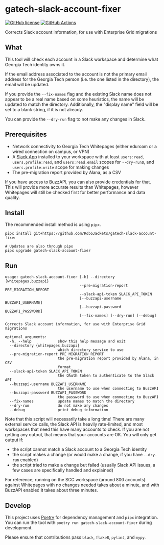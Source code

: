 # gatech-slack-account-fixer
[![GitHub license](https://img.shields.io/github/license/RoboJackets/gatech-slack-account-fixer)](https://github.com/RoboJackets/gatech-slack-account-fixer/blob/main/LICENSE) [![GitHub Actions](https://github.com/RoboJackets/gatech-slack-account-fixer/actions/workflows/build.yml/badge.svg)](https://github.com/RoboJackets/gatech-slack-account-fixer/actions/workflows/build.yml)

Corrects Slack account information, for use with Enterprise Grid migrations

## What

This tool will check each account in a Slack workspace and determine what Georgia Tech identity owns it.

If the email address associated to the account is not the primary email address for the Georgia Tech person (i.e. the one listed in the directory), the email will be updated.

If you provide the `--fix-names` flag and the existing Slack name does not appear to be a real name based on some heuristics, the name will be updated to match the directory. Additionally, the "display name" field will be set to a blank string, if it is not already.

You can provide the `--dry-run` flag to not make any changes in Slack.

## Prerequisites

- Network connectivity to Georgia Tech Whitepages (either eduroam or a wired connection on campus, or VPN)
- A [Slack App](https://api.slack.com/apps/) installed to your workspace with at least `users:read`, `users.profile:read`, and `users:read.email` scopes for `--dry-run`s, and `users.profile:write` scope for making changes
- The pre-migration report provided by Alana, as a CSV

If you have access to BuzzAPI, you can also provide credentials for that. This will provide more accurate results than Whitepages, however Whitepages will still be checked first for better performance and data quality.

## Install
The recommended install method is using `pipx`.

```shell
pipx install git+https://github.com/RoboJackets/gatech-slack-account-fixer

# Updates are also through pipx
pipx upgrade gatech-slack-account-fixer
```

## Run
```
usage: gatech-slack-account-fixer [-h] --directory {whitepages,buzzapi}
                                  --pre-migration-report PRE_MIGRATION_REPORT
                                  --slack-api-token SLACK_API_TOKEN
                                  [--buzzapi-username BUZZAPI_USERNAME]
                                  [--buzzapi-password BUZZAPI_PASSWORD]
                                  [--fix-names] [--dry-run] [--debug]

Corrects Slack account information, for use with Enterprise Grid migrations

optional arguments:
  -h, --help            show this help message and exit
  --directory {whitepages,buzzapi}
                        which directory service to use
  --pre-migration-report PRE_MIGRATION_REPORT
                        the pre-migration report provided by Alana, in CSV
                        format
  --slack-api-token SLACK_API_TOKEN
                        the OAuth token to authenticate to the Slack API
  --buzzapi-username BUZZAPI_USERNAME
                        the username to use when connecting to BuzzAPI
  --buzzapi-password BUZZAPI_PASSWORD
                        the password to use when connecting to BuzzAPI
  --fix-names           update names to match the directory
  --dry-run             do not make any changes
  --debug               print debug information
```

Note that this script will necessarily take a long time! There are many external service calls, the Slack API is heavily rate-limited, and most workspaces that need this have many accounts to check. If you are not getting any output, that means that your accounts are OK. You will only get output if:

- the script cannot match a Slack account to a Georgia Tech identity
- the script makes a change (or would make a change, if you have `--dry-run` enabled)
- the script tried to make a change but failed (usually Slack API issues, a few cases are specifically handled and explained)

For reference, running on the SCC workspace (around 800 accounts) against Whitepages with no changes needed takes about a minute, and with BuzzAPI enabled it takes about three minutes.

## Develop

This project uses [Poetry](https://python-poetry.org/) for dependency management and `pipx` integration. You can run the tool with `poetry run gatech-slack-account-fixer` during development.

Please ensure that contributions pass `black`, `flake8`, `pylint`, and `mypy`.
